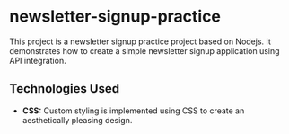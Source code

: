 # newsletter-signup-practice
This project is a newsletter signup practice project based on Nodejs. It demonstrates how to create a simple newsletter signup application using API integration.

## Technologies Used
- **CSS:** Custom styling is implemented using CSS to create an aesthetically pleasing design.
